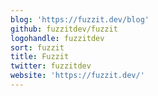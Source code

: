 ```yaml
---
blog: 'https://fuzzit.dev/blog'
github: fuzzitdev/fuzzit
logohandle: fuzzitdev
sort: fuzzit
title: Fuzzit
twitter: fuzzitdev
website: 'https://fuzzit.dev/'
---
```

